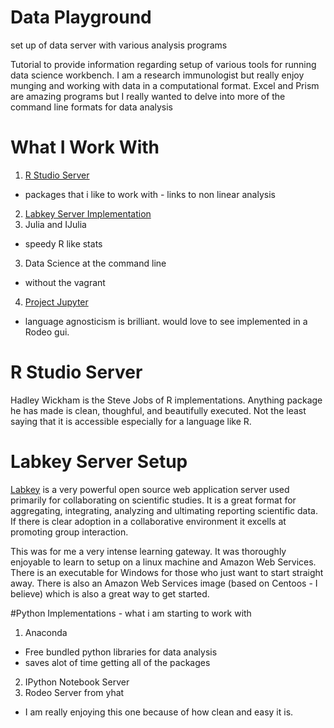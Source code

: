 # Data Playground
set up of data server with various analysis programs

Tutorial to provide information regarding setup of various tools for running data science workbench.  I am a research immunologist but really enjoy munging and working with data in a computational format.  Excel and Prism are amazing programs but I really wanted to delve into more of the command line formats for data analysis

# What I Work With
1. [R Studio Server](./rStudio.md)
  * packages that i like to work with - links to non linear analysis
2. [Labkey Server Implementation](./labkey.md)
2. Julia and IJulia
  * speedy R like stats
3. Data Science at the command line
  * without the vagrant
4. [Project Jupyter](https://github.com/jupyter/jupyterhub "JUPYTER")
  * language agnosticism is brilliant.  would love to see implemented in a Rodeo gui.

# R Studio Server

Hadley Wickham is the Steve Jobs of R implementations.  Anything package he has made is clean, thoughful, and beautifully executed. Not the least saying that it is accessible especially for a language like R. 

# Labkey Server Setup

[Labkey](https://www.labkey.com "LABKEY") is a very powerful open source web application server used primarily for collaborating on scientific studies.  It is a great format for aggregating, integrating, analyzing and ultimating reporting scientific data.  If there is clear adoption in a collaborative environment it excells at promoting group interaction.

This was for me a very intense learning gateway.  It was thoroughly enjoyable to learn to setup on a linux machine and Amazon Web Services.  There is an executable for Windows for those who just want to start straight away.  There is also an Amazon Web Services image (based on Centoos - I believe) which is also a great way to get started.   

#Python Implementations - what i am starting to work with
1. Anaconda
  * Free bundled python libraries for data analysis
  * saves alot of time getting all of the packages
2. IPython Notebook Server
3. Rodeo Server from yhat
  * I am really enjoying this one because of how clean and easy it is.

